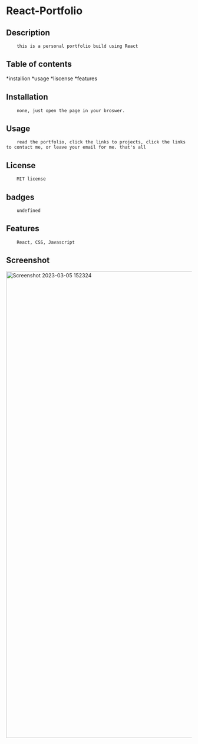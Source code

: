 
# React-Portfolio
## Description
        this is a personal portfolio build using React 
        
## Table of contents
 *installion
 *usage
 *liscense
 *features        
        
## Installation
        none, just open the page in your broswer.
        
## Usage
        read the portfolio, click the links to projects, click the links to contact me, or leave your email for me. that's all
        
        
## License
        MIT license
        
## badges
        undefined
        
## Features
        React, CSS, Javascript

## Screenshot        
       
<img width="1265" alt="Screenshot 2023-03-05 152324" src="https://user-images.githubusercontent.com/109006341/222991986-981ecb86-9e82-4dc0-a48d-b425c9c44fa8.png">
